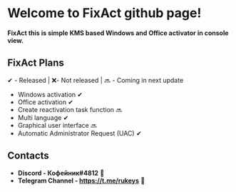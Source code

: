 # **Welcome to FixAct github page!**
**FixAct this is simple  KMS based Windows and Office activator in console view.**

## FixAct Plans
✔ - Released  | ❌- Not released  |  🔜 - Coming in next update
 -  Windows activation ✔
 -  Office activation  ✔
 -  Create reactivation task function 🔜
 -  Multi language ✔
 -  Graphical user interface 🔜
 -  Automatic Administrator Request (UAC) ✔
 
 
## Contacts
 - **Discord - Кофейник#4812** 📨
 -  **Telegram Channel - https://t.me/rukeys** 📰
